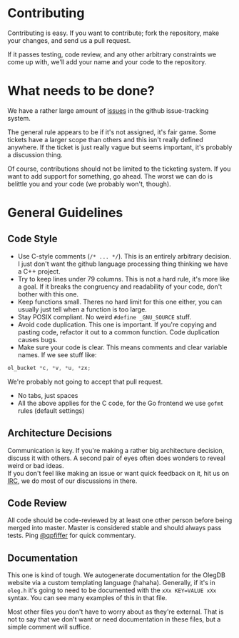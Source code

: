 Contributing
============

Contributing is easy. If you want to contribute; fork the repository, make 
your changes, and send us a pull request.

If it passes testing, code review, and any other arbitrary constraints we come up
with, we'll add your name and your code to the repository.

What needs to be done?
======================

We have a rather large amount of [issues](https://github.com/infoforcefeed/OlegDB/issues)
in the github issue-tracking system.

The general rule appears to be if it's not assigned, it's fair game. Some
tickets have a larger scope than others and this isn't really defined anywhere.
If the ticket is just really vague but seems important, it's probably a
discussion thing.

Of course, contributions should not be limited to the ticketing system. If you
want to add support for something, go ahead. The worst we can do is belittle 
you and your code (we probably won't, though).

General Guidelines
==================

Code Style
----------

* Use C-style comments (`/* ... */`). This is an entirely arbitrary decision. I just don't want
  the github language processing thing thinking we have a C++ project.
* Try to keep lines under 79 columns. This is not a hard rule, it's more like a
  goal. If it breaks the congruency and readability of your code, don't bother
with this one.
* Keep functions small. Theres no hard limit for this one either, you can
  usually just tell when a function is too large.
* Stay POSIX compliant. No weird `#define _GNU_SOURCE` stuff.
* Avoid code duplication. This one is important. If you're copying and pasting
  code, refactor it out to a common function. Code duplication causes bugs.
* Make sure your code is clear. This means comments and clear variable names. If
  we see stuff like:
```C
ol_bucket *c, *v, *u, *zx;
````
We're probably not going to accept that pull request.
* No tabs, just spaces
* All the above applies for the C code, for the Go frontend we use `gofmt` rules (default settings)

Architecture Decisions
----------------------

Communication is key. If you're making a rather big architecture decision,
discuss it with others. A second pair of eyes often does wonders to reveal weird
or bad ideas.  
If you don't feel like making an issue or want quick feedback on it, hit us on [IRC](https://olegdb.org/community.html#irc), we do most of our discussions in there.

Code Review
-----------

All code should be code-reviewed by at least one other person before being
merged into master. Master is considered stable and should always pass tests.
Ping [@qpfiffer](github.com/qpfiffer) for quick commentary.

Documentation
-------------

This one is kind of tough. We autogenerate documentation for the OlegDB website
via a custom templating language (hahaha). Generally, if it's in `oleg.h` it's
going to need to be documented with the `xXx KEY=VALUE xXx` syntax. You can see
many examples of this in that file.

Most other files you don't have to worry about as they're external. That is not
to say that we don't want or need documentation in these files, but a simple
comment will suffice.
